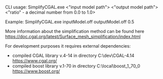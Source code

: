CLI usage:
SimplifyCGAL.exe <"input model path"> <"output model path"> <"ratio" - a decimal number from 0.0 to 1.0>

Example: SimplifyCGAL.exe inputModel.off outputModel.off 0.5  

More information about the simplification method can be found here https://doc.cgal.org/latest/Surface_mesh_simplification/index.html

For development purposes it requires external dependencies: 
 - compiled CGAL library v.4-14 in directory C:\dev\CGAL-4.14  https://www.cgal.org/
- compiled boost library v.1-70 in directory C:\local\boost_1_70_0 https://www.boost.org/
